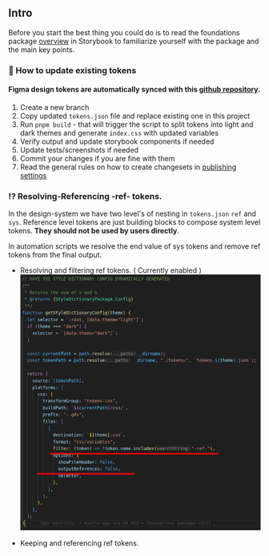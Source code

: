 ## Intro

Before you start the best thing you could do is to read the foundations package [overview](https://design-system.giosg.app/?path=/docs/foundations-overview--docs) in Storybook to familiarize yourself with the package and the main key points.

### 🔄 How to update existing tokens

#### Figma design tokens are automatically synced with this [github repository](https://github.com/M-Castellarnau/DesignTokens/tree/master).

1. Create a new branch
2. Copy updated `tokens.json` file and replace existing one in this project
3. Run `pnpm build` - that will trigger the script to split tokens into light and dark themes and generate `index.css` with updated variables
4. Verify output and update storybook components if needed
5. Update tests/screenshots if needed
6. Commit your changes if you are fine with them
7. Read the general rules on how to create changesets in [publishing settings](/README.md#Publishing)

### ⁉️ Resolving-Referencing -ref- tokens.

In the design-system we have two level's of nesting in `tokens.json` `ref` and `sys`. Reference level tokens are just building blocks to compose system level tokens. **They should not be used by users directly**.

In automation scripts we resolve the end value of sys tokens and remove ref tokens from the final output.

- Resolving and filtering ref tokens. ( Currently enabled )
![filtering refs](./assets/filter-refs.png)

- Keeping and referencing ref tokens.
  